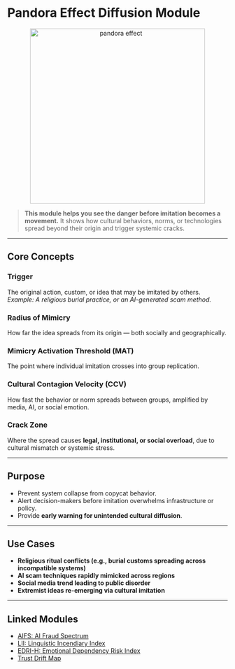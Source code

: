 # Pandora Effect Diffusion Module


<p align="center">
<img src="../assets/images/pandora-effect-diagram.png" alt="pandora effect" width="400">
</p>


> **This module helps you see the danger before imitation becomes a movement.**
> It shows how cultural behaviors, norms, or technologies spread beyond their origin and trigger systemic cracks.

---

## Core Concepts

### Trigger
The original action, custom, or idea that may be imitated by others.
*Example: A religious burial practice, or an AI-generated scam method.*

### Radius of Mimicry
How far the idea spreads from its origin — both socially and geographically.

### Mimicry Activation Threshold (MAT)
The point where individual imitation crosses into group replication.

### Cultural Contagion Velocity (CCV)
How fast the behavior or norm spreads between groups, amplified by media, AI, or social emotion.

### Crack Zone
Where the spread causes **legal, institutional, or social overload**, due to cultural mismatch or systemic stress.

---

## Purpose

- Prevent system collapse from copycat behavior.
- Alert decision-makers before imitation overwhelms infrastructure or policy.
- Provide **early warning for unintended cultural diffusion**.

---

## Use Cases

- **Religious ritual conflicts (e.g., burial customs spreading across incompatible systems)**
- **AI scam techniques rapidly mimicked across regions**
- **Social media trend leading to public disorder**
- **Extremist ideas re-emerging via cultural imitation**

---

## Linked Modules

- [AIFS: AI Fraud Spectrum](AIFS.md)
- [LII: Linguistic Incendiary Index](LII.md)
- [EDRI-H: Emotional Dependency Risk Index](EDRI-H.md)
- [Trust Drift Map](TrustDrift.md)

